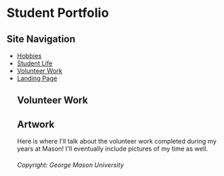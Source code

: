 </html>
<html>
<body>
<h1> Student Portfolio </h1>
  <h2> Site Navigation </h2>
<nav>
    <ul>
      <li><a href="https://mswartze-creator.github.io/Hobbies/">Hobbies</a>
      <li><a href="https://mswartze-creator.github.io/Student-Life/">Student Life</a>
      <li><a href="https://mswartze-creator.github.io/Volunteer-Work/">Volunteer Work</a>
      <li><a href="https://mswartze-creator.github.io/Student-Portfolio/">Landing Page</a>

<h1>Volunteer Work</h1>
<h2>Artwork</h2>
<p>Here is where I'll talk about the volunteer work completed during my years at Mason! I'll eventually include pictures of my time as well.</p>


<footer> <h6> Copyright: George Mason University </h6> </footer>
